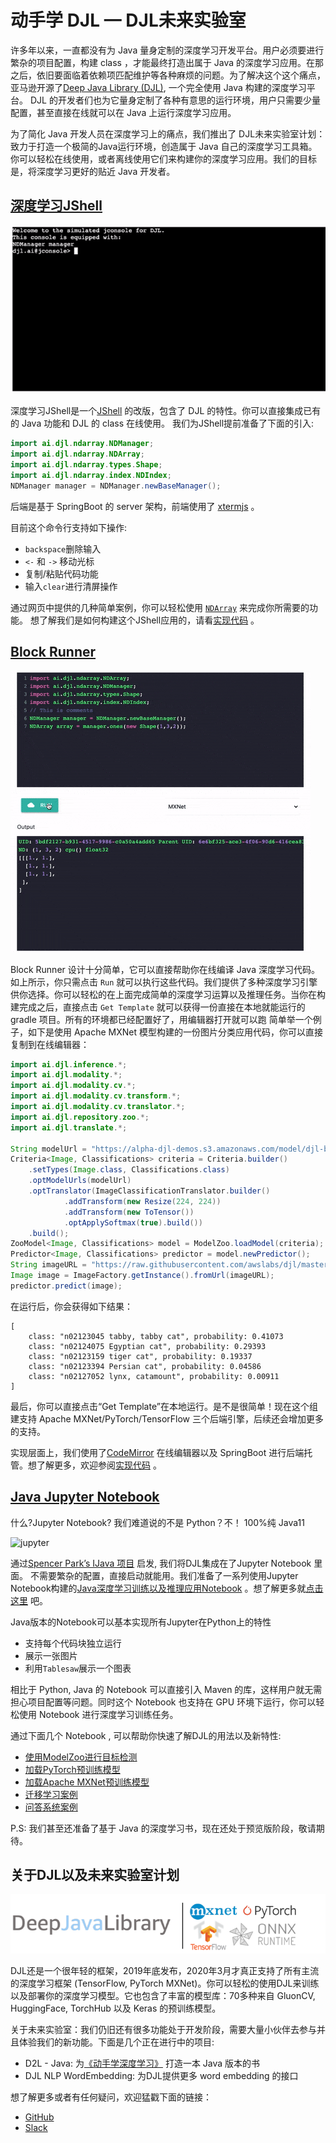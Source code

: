 # 动手学 DJL — DJL未来实验室

许多年以来，一直都没有为 Java 量身定制的深度学习开发平台。用户必须要进行繁杂的项目配置，构建 class ，才能最终打造出属于 Java 的深度学习应用。在那之后，依旧要面临着依赖项匹配维护等各种麻烦的问题。为了解决这个这个痛点，亚马逊开源了[Deep Java Library (DJL)](https://djl.ai/), 一个完全使用 Java 构建的深度学习平台。 DJL 的开发者们也为它量身定制了各种有意思的运行环境，用户只需要少量配置，甚至直接在线就可以在 Java 上运行深度学习应用。

为了简化 Java 开发人员在深度学习上的痛点，我们推出了 DJL未来实验室计划：致力于打造一个极简的Java运行环境，创造属于 Java 自己的深度学习工具箱。你可以轻松在线使用，或者离线使用它们来构建你的深度学习应用。我们的目标是，将深度学习更好的贴近 Java 开发者。

## [深度学习JShell](https://djl.ai/website/demo.html#jshell)

![terminal](images/terminal.gif)

深度学习JShell是一个[JShell](https://docs.oracle.com/javase/9/jshell/introduction-jshell.htm#JSHEL-GUID-630F27C8-1195-4989-9F6B-2C51D46F52C8) 的改版，包含了 DJL 的特性。你可以直接集成已有的 Java 功能和 DJL 的 class 在线使用。
我们为JShell提前准备了下面的引入:

```java
import ai.djl.ndarray.NDManager;
import ai.djl.ndarray.NDArray;
import ai.djl.ndarray.types.Shape;
import ai.djl.ndarray.index.NDIndex;
NDManager manager = NDManager.newBaseManager();
```
后端是基于 SpringBoot 的 server 架构，前端使用了 [xtermjs](https://xtermjs.org/) 。

目前这个命令行支持如下操作:

- `backspace`删除输入
- `<-` 和 `->` 移动光标
- 复制/粘贴代码功能
- 输入`clear`进行清屏操作

通过网页中提供的几种简单案例，你可以轻松使用 [`NDArray`](https://javadoc.io/doc/ai.djl/api/latest/ai/djl/ndarray/NDArray.html) 来完成你所需要的功能。
想了解我们是如何构建这个JShell应用的，请看[实现代码](https://github.com/aws-samples/djl-demo/tree/master/web-demo/interactive-console#jshell) 。

## [Block Runner](https://djl.ai/website/demo.html)

![terminal](images/blockrunner.gif)

Block Runner 设计十分简单，它可以直接帮助你在线编译 Java 深度学习代码。如上所示，你只需点击 `Run` 就可以执行这些代码。我们提供了多种深度学习引擎供你选择。你可以轻松的在上面完成简单的深度学习运算以及推理任务。当你在构建完成之后，直接点击 `Get Template` 就可以获得一份直接在本地就能运行的 gradle 项目。所有的环境都已经配置好了，用编辑器打开就可以跑
简单举一个例子，如下是使用 Apache MXNet 模型构建的一份图片分类应用代码，你可以直接复制到在线编辑器：

```java
import ai.djl.inference.*;
import ai.djl.modality.*;
import ai.djl.modality.cv.*;
import ai.djl.modality.cv.transform.*;
import ai.djl.modality.cv.translator.*;
import ai.djl.repository.zoo.*;
import ai.djl.translate.*;

String modelUrl = "https://alpha-djl-demos.s3.amazonaws.com/model/djl-blockrunner/mxnet_resnet18.zip?model_name=resnet18_v1";
Criteria<Image, Classifications> criteria = Criteria.builder()
    .setTypes(Image.class, Classifications.class)
    .optModelUrls(modelUrl)
    .optTranslator(ImageClassificationTranslator.builder()
            .addTransform(new Resize(224, 224))
            .addTransform(new ToTensor())
            .optApplySoftmax(true).build())
    .build();
ZooModel<Image, Classifications> model = ModelZoo.loadModel(criteria);
Predictor<Image, Classifications> predictor = model.newPredictor();
String imageURL = "https://raw.githubusercontent.com/awslabs/djl/master/examples/src/test/resources/kitten.jpg";
Image image = ImageFactory.getInstance().fromUrl(imageURL);
predictor.predict(image);
```

在运行后，你会获得如下结果：

```
[
    class: "n02123045 tabby, tabby cat", probability: 0.41073
    class: "n02124075 Egyptian cat", probability: 0.29393
    class: "n02123159 tiger cat", probability: 0.19337
    class: "n02123394 Persian cat", probability: 0.04586
    class: "n02127052 lynx, catamount", probability: 0.00911
]
```

最后，你可以直接点击“Get Template”在本地运行。是不是很简单！现在这个组建支持 Apache MXNet/PyTorch/TensorFlow 三个后端引擎，后续还会增加更多的支持。

实现层面上，我们使用了[CodeMirror](https://codemirror.net/) 在线编辑器以及 SpringBoot 进行后端托管。想了解更多，欢迎参阅[实现代码](https://github.com/aws-samples/djl-demo/tree/master/web-demo/interactive-console#block-runner) 。

## [Java Jupyter Notebook](https://github.com/awslabs/djl/tree/master/jupyter)
什么?Jupyter Notebook? 我们难道说的不是 Python？不！ 100%纯 Java11

![jupyter](images/jupyter.gif)

通过[Spencer Park’s IJava 项目](https://github.com/SpencerPark/IJava) 启发, 我们将DJL集成在了Jupyter Notebook 里面。
不需要繁杂的配置，直接启动就能用。我们准备了一系列使用Jupyter Notebook构建的[Java深度学习训练以及推理应用Notebook](https://github.com/awslabs/djl/tree/master/jupyter) 。想了解更多就[点击这里](http://docs.djl.ai/jupyter/index.html#djl-jupyter-notebooks) 吧。

Java版本的Notebook可以基本实现所有Jupyter在Python上的特性
- 支持每个代码块独立运行
- 展示一张图片
- 利用`Tablesaw`展示一个图表

相比于 Python, Java 的 Notebook 可以直接引入 Maven 的库，这样用户就无需担心项目配置等问题。同时这个 Notebook 也支持在 GPU 环境下运行，你可以轻松使用 Notebook 进行深度学习训练任务。

通过下面几个 Notebook , 可以帮助你快速了解DJL的用法以及新特性:

- [使用ModelZoo进行目标检测](object_detection_with_model_zoo.ipynb)
- [加载PyTorch预训练模型](load_pytorch_model.ipynb)
- [加载Apache MXNet预训练模型](load_mxnet_model.ipynb)
- [迁移学习案例](transfer_learning_on_cifar10.ipynb)
- [问答系统案例](BERTQA.ipynb)

P.S: 我们甚至还准备了基于 Java 的深度学习书，现在还处于预览版阶段，敬请期待。

## 关于DJL以及未来实验室计划

![jupyter](images/image.png)

DJL还是一个很年轻的框架，2019年底发布，2020年3月才真正支持了所有主流的深度学习框架 (TensorFlow, PyTorch MXNet)。你可以轻松的使用DJL来训练以及部署你的深度学习模型。它也包含了丰富的模型库：70多种来自 GluonCV, HuggingFace, TorchHub 以及 Keras 的预训练模型。

关于未来实验室：我们仍旧还有很多功能处于开发阶段，需要大量小伙伴去参与并且体验我们的新功能。下面是几个正在进行中的项目:

* D2L - Java: 为[《动手学深度学习》](http://zh.d2l.ai/) 打造一本 Java 版本的书
* DJL NLP WordEmbedding: 为DJL提供更多 word embedding 的接口


想了解更多或者有任何疑问，欢迎猛戳下面的链接：

- [GitHub](https://github.com/awslabs/djl)
- [Slack](https://join.slack.com/t/deepjavalibrary/shared_invite/zt-ar91gjkz-qbXhr1l~LFGEIEeGBibT7w)
